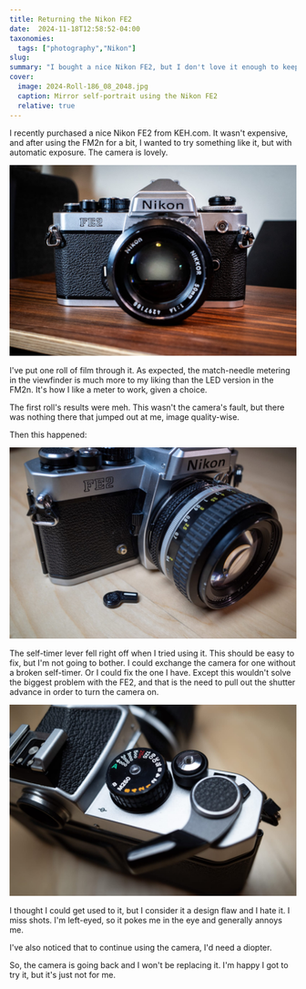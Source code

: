 ```yaml
---
title: Returning the Nikon FE2
date:  2024-11-18T12:58:52-04:00
taxonomies:
  tags: ["photography","Nikon"]
slug: 
summary: "I bought a nice Nikon FE2, but I don't love it enough to keep it."
cover: 
  image: 2024-Roll-186_08_2048.jpg
  caption: Mirror self-portrait using the Nikon FE2
  relative: true
---
```


I recently purchased a nice Nikon FE2 from KEH.com. It wasn't expensive, and after using the FM2n for a bit, I wanted to try something like it, but with automatic exposure. The camera is lovely.

![Nikon FE2](R0003764.jpg "Nikon FE2")

I've put one roll of film through it. As expected, the match-needle metering in the viewfinder is much more to my liking than the LED version in the FM2n. It's how I like a meter to work, given a choice.

The first roll's results were meh. This wasn't the camera's fault, but there was nothing there that jumped out at me, image quality-wise.

Then this happened:

![Nikon FE2 with broken self-timer lever](R0003767-2.jpg "Nikon FE2 with broken self-timer lever")

The self-timer lever fell right off when I tried using it. This should be easy to fix, but I'm not going to bother.
I could exchange the camera for one without a broken self-timer. Or I could fix the one I have. Except this wouldn't solve the biggest problem with the FE2, and that is the need to pull out the shutter advance in order to turn the camera on.

![The FE2 needs the shutter advance lever pulled out like this to operate](R0003765.jpg "The FE2 needs the shutter advance lever pulled out like this to operate")

I thought I could get used to it, but I consider it a design flaw and I hate it. I miss shots. I'm left-eyed, so it pokes me in the eye and generally annoys me.

I've also noticed that to continue using the camera, I'd need a diopter.

So, the camera is going back and I won't be replacing it. I'm happy I got to try it, but it's just not for me.